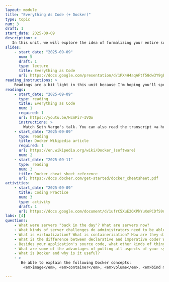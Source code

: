 ```yaml
---
layout: module
title: "Everything As Code (+ Docker)"
type: topic
num: 3
draft: 1
start_date: 2025-09-09
description: >
   In this unit, we will explore the idea of formalizing your entire software stack using code (e.g. operating system configurations, dependencies, documentation, and more). Even if your team is collaborating on the same codebase, if each team member is developing software with a different compiler, interpreter, language version, operating system, etc., you will likely run into conflicts and inconsistencies. Give this, you will learn about why "everything as code" is such an important idea, and some tools and strategies for managing your system stack over time.
slides: 
    - start_date: "2025-09-09"
      num: 5
      draft: 1
      type: lecture
      title: Everything as Code
      url: https://docs.google.com/presentation/d/1PX4H4aqAFtf58dw3Y9gE5DkLDgHXDzYL/edit?usp=sharing&ouid=113376576186080604800&rtpof=true&sd=true
reading_instructions: >
    Readings are a bit light in this unit because I'm hoping you'll spend your outside-of-class time getting oriented with Docker:
readings: 
    - start_date: "2025-09-09"
      type: reading
      title: Everything as Code
      num: 1
      required: 1
      url: https://youtu.be/HcmPi7-IVQo
      instructions: > 
        Watch Seth Vargo's talk. You can also read the transcript <a href="https://www.hashicorp.com/resources/everything-as-code-the-future-of-ops-tools" target="_blank">here</a>
    - start_date: "2025-09-09"
      type: reading
      title: Docker Wikipedia article
      required: 1
      url: https://en.wikipedia.org/wiki/Docker_(software)
      num: 2
    - start_date: "2025-09-11"
      type: reading
      num: 3
      title: Docker cheat sheet reference
      url: https://docs.docker.com/get-started/docker_cheatsheet.pdf
activities:
    - start_date: "2025-09-09"
      title: Coding Practice
      num: 3
      type: activity
      draft: 1
      url: https://docs.google.com/document/d/1ufrC5XuE2OXPkYuXoPCDfS9ndK3rCKOh/edit?usp=sharing&ouid=113376576186080604800&rtpof=true&sd=true
labs: [4]
questions:
    - What were servers "back in the day"? What are servers now?
    - What kinds of server challenges do administrators need to be able to handle?
    - What is virtualization? What is containerization? How are they different?
    - What is the difference between declarative and imperative code? What are some examples of each?
    - Besides your application's source code, what other kinds of things should you also represent as code?
    - What are some of the advantages of putting all aspects of your system in terms of code?
    - What is Docker and why is it useful?
    - > 
       Be able to explain the following Docker concepts:
        <em>image</em>, <em>container</em>, <em>volume</em>, <em>bind mount</em>

---
```


